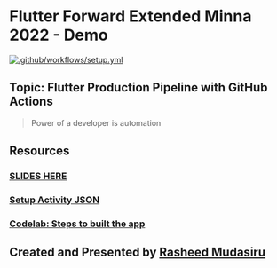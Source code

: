 # Flutter Forward Extended Minna 2022 - Demo

[![.github/workflows/setup.yml](https://github.com/Taiwrash/ffe-minna2023-demo/actions/workflows/setup.yml/badge.svg)](https://github.com/Taiwrash/ffe-minna2023-demo/actions/workflows/setup.yml)

## Topic: Flutter Production Pipeline with GitHub Actions

> Power of a developer is automation

## Resources

###  [SLIDES HERE](https://docs.google.com/presentation/d/1FP7DR05d225Gg80gPEWUr_-VJftdw5M_umeullXsyQ8/edit?usp=sharing&resourcekey=0-ZXGbl4oZ0wKHdGH4JCcWkA)
### [Setup Activity JSON](https://youtu.be/Ls2wkAwXftk)
### [Codelab: Steps to built the app](https://codelabs.developers.google.com/codelabs/flutter-codelab-first#3)

##  Created and Presented by [Rasheed Mudasiru](https://github.com/Taiwrash)
